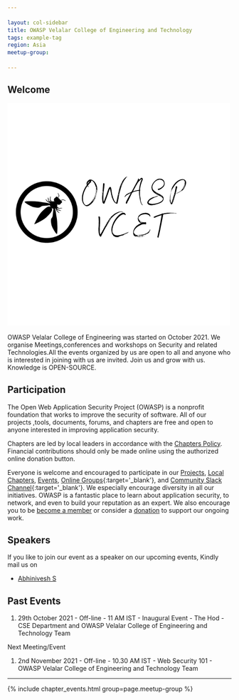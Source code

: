 ```yaml
---

layout: col-sidebar
title: OWASP Velalar College of Engineering and Technology
tags: example-tag
region: Asia
meetup-group:

---
```



## Welcome
<img src="https://github.com/OWASP/www-chapter-velalar-college-of-engineering-and-technology/blob/main/assets/images/Add%20a%20heading.png?raw=true"/>

OWASP Velalar College of Engineering was started on October 2021. We organise Meetings,conferences and workshops on Security and related Technologies.All the events organized by us are open to all and anyone who is interested in joining with us are invited. Join us and grow with us. Knowledge is OPEN-SOURCE.

## Participation
The Open Web Application Security Project (OWASP) is a nonprofit foundation that works to improve the security of software. All of our projects ,tools, documents, forums, and chapters are free and open to anyone interested in improving application security. 

Chapters are led by local leaders in accordance with the [Chapters Policy](/www-policy/operational/chapters). Financial contributions should only be made online using the authorized online donation button. 

Everyone is welcome and encouraged to participate in our [Projects](/projects/), [Local Chapters](/chapters/), [Events](/events/), [Online Groups](https://groups.google.com/a/owasp.com/){:target='_blank'}, and [Community Slack Channel](https://owasp.slack.com/){:target='_blank'}. We especially encourage diversity in all our initiatives. OWASP is a fantastic place to learn about application security, to network, and even to build your reputation as an expert. We also encourage you to be [become a member](/membership/) or consider a [donation](/donate/) to support our ongoing work.

## Speakers
If you like to join our event as a speaker on our upcoming events, Kindly mail us on
* [Abhinivesh S](mailto:abhi.nivesh@owasp.org)

## Past Events

1) 29th October 2021 	- Off-line 	- 11 AM IST 	- Inaugural Event 	- The Hod - CSE Department and OWASP Velalar College of Engineering and Technology Team 	

Next Meeting/Event <!-- You should keep this section as it will populate your meetup events -->

1) 2nd November 2021 - Off-line - 10.30 AM IST - Web Security 101 - OWASP Velalar College of Engineering and Technology Team 	
---------------------
{% include chapter_events.html group=page.meetup-group %}


